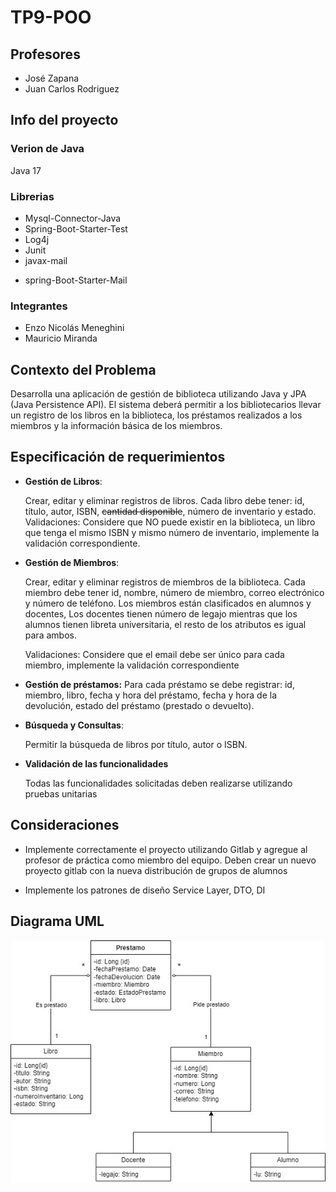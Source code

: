 # TP9-POO
## Profesores
- José Zapana
- Juan Carlos Rodriguez
## Info del proyecto
### Verion de Java
Java 17
### Librerias
* Mysql-Connector-Java
* Spring-Boot-Starter-Test
* Log4j
* Junit
* javax-mail
- spring-Boot-Starter-Mail
### Integrantes
- Enzo Nicolás Meneghini
- Mauricio Miranda



## Contexto del Problema

Desarrolla una aplicación de gestión de biblioteca utilizando Java y JPA (Java Persistence API). El
sistema deberá permitir a los bibliotecarios llevar un registro de los libros en la biblioteca, los
préstamos realizados a los miembros y la información básica de los miembros.

## Especificación de requerimientos

- **Gestión de Libros**:

  Crear, editar y eliminar registros de libros.
Cada libro debe tener: id, título, autor, ISBN, ~~cantidad disponible~~, número de inventario y estado.
Validaciones: Considere que NO puede existir en la biblioteca, un libro que tenga el mismo ISBN y mismo
número de inventario, implemente la validación correspondiente.

- **Gestión de Miembros**:

  Crear, editar y eliminar registros de miembros de la biblioteca.
Cada miembro debe tener id, nombre, número de miembro, correo electrónico y número de teléfono.
Los miembros están clasificados en alumnos y docentes, Los docentes tienen número de legajo mientras que
los alumnos tienen libreta universitaria, el resto de los atributos es igual para ambos.

  Validaciones: Considere que el email debe ser único para cada miembro, implemente la validación
correspondiente

- **Gestión de préstamos:**
Para cada préstamo se debe registrar: id, miembro, libro, fecha y hora del préstamo, fecha y hora de la
devolución, estado del préstamo (prestado o devuelto).

- **Búsqueda y Consultas**:

  Permitir la búsqueda de libros por título, autor o ISBN.

- **Validación de las funcionalidades**

  Todas las funcionalidades solicitadas deben realizarse utilizando pruebas unitarias

## Consideraciones
- Implemente correctamente el proyecto utilizando Gitlab y agregue al profesor de práctica como miembro del
equipo. Deben crear un nuevo proyecto gitlab con la nueva distribución de grupos de alumnos

- Implemente los patrones de diseño Service Layer, DTO, DI

## Diagrama UML
![UML]( UML.jpg)

